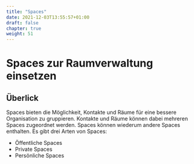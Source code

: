 ```yaml
---
title: "Spaces"
date: 2021-12-03T13:55:57+01:00
draft: false
chapter: true
weight: 51
---
```


# Spaces zur Raumverwaltung einsetzen

## Überlick

Spaces bieten die Möglichkeit, Kontakte und Räume für eine bessere Organisation zu gruppieren. Kontakte und Räume können dabei mehreren Spaces zugeordnet werden. Spaces können wiederum andere Spaces enthalten. Es gibt drei Arten von Spaces:

* Öffentliche Spaces
* Private Spaces
* Persönliche Spaces